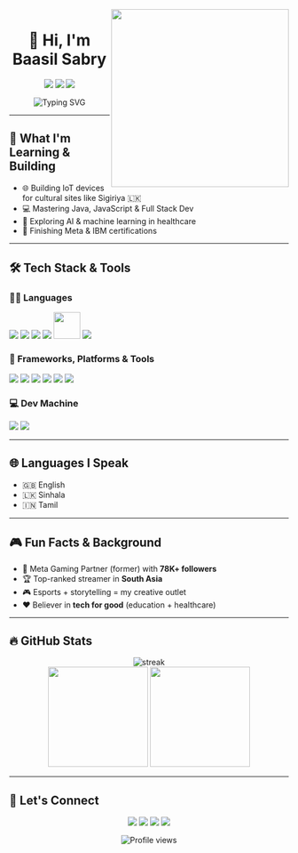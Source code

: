 <!-- Hero GIF -->
<img align="right" src="https://i.pinimg.com/originals/47/f0/34/47f0342cec72b800463bf003eac1257e.gif" width="320"/>

<h1 align="center">👋 Hi, I'm Baasil Sabry</h1>

<p align="center">
  <a href="https://www.baasilsabry.com"><img src="https://img.shields.io/badge/🌐 Portfolio-blue?style=for-the-badge&logo=google-chrome&logoColor=white"/></a>
  <a href="mailto:asmbaasilnb@gmail.com"><img src="https://img.shields.io/badge/📧 Email Me-red?style=for-the-badge&logo=gmail&logoColor=white"/></a>
  <a href="https://www.linkedin.com/in/baasil-sabry-72a7a92ba/"><img src="https://img.shields.io/badge/💼 LinkedIn-blue?style=for-the-badge&logo=linkedin&logoColor=white"/></a>
</p>

<p align="center">
  <img src="https://readme-typing-svg.demolab.com?font=Fira+Code&size=22&pause=1000&color=00FFD0&center=true&width=500&lines=Computer+Science+Undergrad+at+ECU;Passionate+about+IoT+%7C+AI+%7C+Web+Tech;Let's+build+something+awesome+🚀" alt="Typing SVG" />
</p>

---

## 🧠 What I'm Learning & Building
- 🌐 Building IoT devices for cultural sites like Sigiriya 🇱🇰
- 💻 Mastering Java, JavaScript & Full Stack Dev
- 🤖 Exploring AI & machine learning in healthcare
- 🎯 Finishing Meta & IBM certifications

---

## 🛠 Tech Stack & Tools

### 👨‍💻 Languages
<p>
  <img src="https://img.icons8.com/color/48/java-coffee-cup-logo.png"/>
  <img src="https://img.icons8.com/color/48/html-5--v1.png"/>
  <img src="https://img.icons8.com/color/48/css3.png"/>
  <img src="https://img.icons8.com/color/48/javascript--v1.png"/>
  <img src="https://cdn.worldvectorlogo.com/logos/arduino-1.svg" height="48"/>
  <img src="https://img.icons8.com/fluency/48/php.png"/>
</p>

### 🧰 Frameworks, Platforms & Tools
<p>
  <img src="https://img.icons8.com/color/48/bootstrap.png"/>
  <img src="https://img.icons8.com/color/48/visual-studio-code-2019.png"/>
  <img src="https://img.icons8.com/color/48/git.png"/>
  <img src="https://img.icons8.com/color/48/github--v1.png"/>
  <img src="https://img.icons8.com/fluency/48/figma.png"/>
  <img src="https://img.icons8.com/external-tal-revivo-color-tal-revivo/48/external-chart-js-a-free-open-source-javascript-library-logo-color-tal-revivo.png"/>
</p>

### 💻 Dev Machine
<p>
  <img src="https://img.shields.io/badge/GPU-RTX_3060-76B900?style=flat-square&logo=nvidia"/>
  <img src="https://img.shields.io/badge/CPU-Ryzen_7-ED1C24?style=flat-square&logo=amd"/>
</p>

---

## 🌐 Languages I Speak
- 🇬🇧 English  
- 🇱🇰 Sinhala  
- 🇮🇳 Tamil  

---

## 🎮 Fun Facts & Background
- 🎥 Meta Gaming Partner (former) with **78K+ followers**
- 🏆 Top-ranked streamer in **South Asia**
- 🎮 Esports + storytelling = my creative outlet
- ❤️ Believer in **tech for good** (education + healthcare)

---

## 🔥 GitHub Stats

<p align="center">
  <img src="https://github-readme-streak-stats.herokuapp.com/?user=baasilsabry&theme=radical" alt="streak"/>
  <br/>
  <img src="https://github-readme-stats.vercel.app/api?username=baasilsabry&show_icons=true&theme=radical" height="180"/>
  <img src="https://github-readme-stats.vercel.app/api/top-langs/?username=baasilsabry&layout=compact&theme=radical" height="180"/>
</p>

---

## 🧭 Let's Connect
<p align="center">
  <a href="https://www.baasilsabry.com"><img src="https://img.icons8.com/color/48/domain.png"/></a>
  <a href="mailto:asmbaasilnb@gmail.com"><img src="https://img.icons8.com/color/48/gmail-new.png"/></a>
  <a href="https://www.linkedin.com/in/baasil-sabry-72a7a92ba/"><img src="https://img.icons8.com/color/48/linkedin.png"/></a>
  <a href="https://github.com/baasilsabry"><img src="https://img.icons8.com/material-outlined/48/github.png"/></a>
</p>

<p align="center">
  <img src="https://komarev.com/ghpvc/?username=baasilsabry&style=flat-square&color=blue" alt="Profile views"/>
</p>
